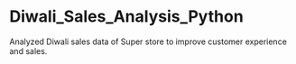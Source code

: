 # Diwali_Sales_Analysis_Python

Analyzed Diwali sales data of Super store to improve customer experience and sales.
